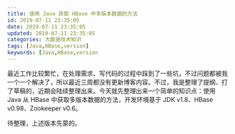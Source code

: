 ```yaml
---
title: 使用 Java 获取 HBase 中多版本数据的方法
id: 2019-07-11 23:35:05
date: 2019-07-11 23:35:05
updated: 2019-07-11 23:35:05
categories: 大数据技术知识
tags: [Java,HBase,version]
keywords: [Java,HBase,version
---
```



最近工作比较繁忙，在处理需求、写代码的过程中踩到了一些坑，不过问题都被我一个一个解决了，所以最近三周都没有更新博客内容。不过，我是整理了提纲、打了草稿的，近期会陆续整理出来。今天就先整理出来一个简单的知识点：使用 Java 从 HBase 中获取多版本数据的方法，开发环境基于 JDK v1.8、HBase v0.98、Zookeeper v0.6。


<!-- more -->


待整理，上述版本先蒙的。


